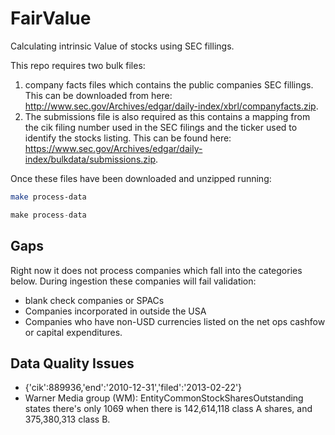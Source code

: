 # FairValue

Calculating intrinsic Value of stocks using SEC fillings.

This repo requires two bulk files:

1. company facts files which contains the public companies SEC fillings. This can be downloaded from here: http://www.sec.gov/Archives/edgar/daily-index/xbrl/companyfacts.zip.
2. The submissions file is also required as this contains a mapping from the cik filing number used in the SEC filings and the ticker used to identify the stocks listing. This can be found here: https://www.sec.gov/Archives/edgar/daily-index/bulkdata/submissions.zip.

Once these files have been downloaded and unzipped running:

```bash
make process-data
```

```python
make process-data
```

## Gaps
Right now it does not process companies which fall into the categories below. During ingestion these companies will fail validation:
- blank check companies or SPACs
- Companies incorporated in outside the USA
- Companies who have non-USD currencies listed on the net ops cashfow or capital expenditures.


## Data Quality Issues
- {'cik':889936,'end':'2010-12-31','filed':'2013-02-22'}
- Warner Media group (WM): EntityCommonStockSharesOutstanding states there's only 1069 when there is 142,614,118 class A shares, and 375,380,313 class B.
